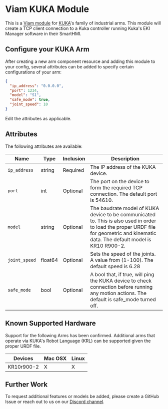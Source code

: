 # Viam KUKA Module

This is a [Viam module](https://docs.viam.com/manage/configuration/#modules) for [KUKA](https://www.kuka.com/en-us)'s family of industrial arms. This module will create a TCP client connection to a Kuka controller running Kuka's EKI Manager software in their SmartHMI.


## Configure your KUKA Arm

After creating a new arm component resource and adding this module to your config, several attributes can be added to specify certain configurations of your arm:


```json
{
  "ip_address": "0.0.0.0",
  "port": 1234,
  "model": "S1",
  "safe_mode": true,
  "joint_speed": 10
}
```

Edit the attributes as applicable.

## Attributes

The following attributes are available:

| Name | Type | Inclusion | Description |
| ---- | ---- | --------- | ----------- |
| `ip_address` | string | Required | The IP address of the KUKA device.  |
| `port` | int | Optional | The port on the device to form the required TCP connection. The default port is 54610.  |
| `model` | string | Optional | The baudrate model of KUKA device to be communicated to. This is also used in order to load the proper URDF file for geometric and kinematic data. The default model is KR10 R900-2.  |
| `joint_speed` | float64 | Optional | Sets the speed of the joints. A value from (1-100). The default speed is 6.28  |
| `safe_mode` | bool | Optional | A bool that, if true, will ping the KUKA device to check connection before running any motion actions. The default is safe_mode turned off. |

## Known Supported Hardware

Support for the following Arms has been confirmed. Additional arms that operate via KUKA's Robot Language (KRL) can be supported given the proper URDF file.

| Devices             | Mac OSX |  Linux  |
|---------------------|---------|---------|
| KR10r900-2          |    X    |    X    | 

## Further Work

To request additional features or models be added, please create a GitHub Issue or reach out to us on our [Discord channel](https://discord.com/channels/1083489952408539288). 
